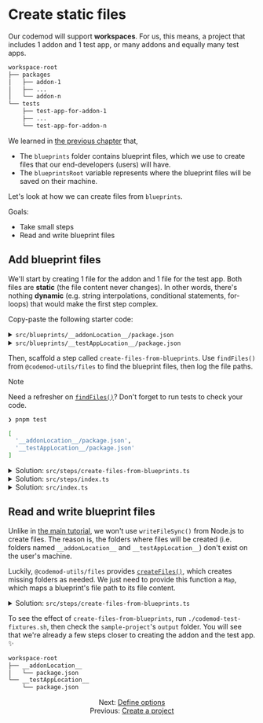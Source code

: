 # Create static files

Our codemod will support **workspaces**. For us, this means, a project that includes 1 addon and 1 test app, or many addons and equally many test apps.

```sh
workspace-root
├── packages
│   ├── addon-1
│   ├── ...
│   └── addon-n
└── tests
    ├── test-app-for-addon-1
    ├── ...
    └── test-app-for-addon-n
```

We learned in [the previous chapter](./01-create-a-project.md) that,

- The `blueprints` folder contains blueprint files, which we use to create files that our end-developers (users) will have.
- The `blueprintsRoot` variable represents where the blueprint files will be saved on their machine.

Let's look at how we can create files from `blueprints`.

Goals:

- Take small steps
- Read and write blueprint files


## Add blueprint files

We'll start by creating 1 file for the addon and 1 file for the test app. Both files are **static** (the file content never changes). In other words, there's nothing **dynamic** (e.g. string interpolations, conditional statements, for-loops) that would make the first step complex.

Copy-paste the following starter code:

<details>

<summary><code>src/blueprints/__addonLocation__/package.json</code></summary>

```json
{
  "name": "addon-1",
  "version": "0.0.0"
}
```

</details>

<details>

<summary><code>src/blueprints/__testAppLocation__/package.json</code></summary>

```json
{
  "name": "test-app-for-addon-1",
  "version": "0.0.0"
}
```

</details>

Then, scaffold a step called `create-files-from-blueprints`. Use `findFiles()` from `@codemod-utils/files` to find the blueprint files, then log the file paths.

> [!NOTE]
> Need a refresher on [`findFiles()`](../ember-codemod-rename-test-modules/04-step-1-update-acceptance-tests-part-1.md#find-files)? Don't forget to run tests to check your code.
>
> ```sh
> ❯ pnpm test
> 
> [
>   '__addonLocation__/package.json',
>   '__testAppLocation__/package.json'
> ]
> ```

<details>

<summary>Solution: <code>src/steps/create-files-from-blueprints.ts</code></summary>

Note, the project root for `findFiles()` points to `blueprintsRoot`, not `options.projectRoot`.

```ts
import { findFiles } from '@codemod-utils/files';

import type { Options } from '../types/index.js';
import { blueprintsRoot } from '../utils/blueprints.js';

export function createFilesFromBlueprints(options: Options): void {
  const blueprintFilePaths = findFiles('**/*', {
    projectRoot: blueprintsRoot,
  });

  console.log(blueprintFilePaths);
}
```

</details>

<details>

<summary>Solution: <code>src/steps/index.ts</code></summary>

```diff
+ export * from './create-files-from-blueprints.js';
export * from './create-options.js';
```

</details>

<details>

<summary>Solution: <code>src/index.ts</code></summary>

```diff
- import { createOptions } from './steps/index.js';
+ import { createFilesFromBlueprints, createOptions } from './steps/index.js';
import type { CodemodOptions } from './types/index.js';

export function runCodemod(codemodOptions: CodemodOptions): void {
  const options = createOptions(codemodOptions);

-   // ...
+   createFilesFromBlueprints(options);
}
```

</details>


## Read and write blueprint files

Unlike in [the main tutorial](../ember-codemod-rename-test-modules/04-step-1-update-acceptance-tests-part-1.md#read-and-write-files), we won't use `writeFileSync()` from Node.js to create files. The reason is, the folders where files will be created (i.e. folders named `__addonLocation__` and `__testAppLocation__`) don't exist on the user's machine.

Luckily, `@codemod-utils/files` provides [`createFiles()`](../../packages/files/README.md#createfiles), which creates missing folders as needed. We just need to provide this function a `Map`, which maps a blueprint's file path to its file content.

<details>

<summary>Solution: <code>src/steps/create-files-from-blueprints.ts</code></summary>

```diff
- import { findFiles } from '@codemod-utils/files';
+ import { readFileSync } from 'node:fs';
+ import { join } from 'node:path';
+
+ import { createFiles, findFiles } from '@codemod-utils/files';

import type { Options } from '../types/index.js';
import { blueprintsRoot } from '../utils/blueprints.js';

export function createFilesFromBlueprints(options: Options): void {
  const blueprintFilePaths = findFiles('**/*', {
    projectRoot: blueprintsRoot,
  });

-   console.log(blueprintFilePaths);
+   const fileMap = new Map(
+     blueprintFilePaths.map((blueprintFilePath) => {
+       const blueprintFile = readFileSync(
+         join(blueprintsRoot, blueprintFilePath),
+         'utf8',
+       );
+ 
+       return [blueprintFilePath, blueprintFile];
+     }),
+   );
+ 
+   createFiles(fileMap, options);
}
```

</details>

To see the effect of `create-files-from-blueprints`, run `./codemod-test-fixtures.sh`, then check the `sample-project`'s `output` folder. You will see that we're already a few steps closer to creating the addon and the test app. ✨

```sh
workspace-root
├── __addonLocation__
│   └── package.json
└── __testAppLocation__
    └── package.json
```


<div align="center">
  <div>
    Next: <a href="./03-define-options.md">Define options</a>
  </div>
  <div>
    Previous: <a href="./01-create-a-project.md">Create a project</a>
  </div>
</div>
